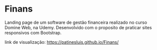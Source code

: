 # Finans
Landing page de um software de gestão financeira realizado no curso Domine Web, na Udemy. Desenvolvido com o proposito de praticar sites responsivos com Bootstrap.

link de visualização: https://patinesluis.github.io/Finans/
